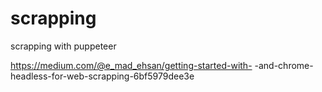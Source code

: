# scrapping
scrapping with puppeteer

https://medium.com/@e_mad_ehsan/getting-started-with-  -and-chrome-headless-for-web-scrapping-6bf5979dee3e
